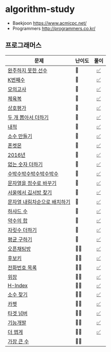 # algorithm-study

- Baekjoon https://www.acmicpc.net/
- Programmers http://programmers.co.kr/

## 프로그래머스

|문제|난이도|풀이|
|------|---|:---:|
|[완주하지 못한 선수](https://programmers.co.kr/learn/courses/30/lessons/42576)|🌊|[✅](py/hash1.py)|
|[K번째수](https://programmers.co.kr/learn/courses/30/lessons/42748)|🌊|[✅](py/sort1.py)|
|[모의고사](https://programmers.co.kr/learn/courses/30/lessons/42840)|🌊|[✅](py/exhaustiveSearch1.py)|
|[체육복](https://programmers.co.kr/learn/courses/30/lessons/42862)|🌊|[✅](py/greedy1.py)|
|[상호평가](https://programmers.co.kr/learn/courses/30/lessons/83201)|🌊|[✅](py/83201.py)|
|[두 개 뽑아서 더하기](https://programmers.co.kr/learn/courses/30/lessons/68644)|🌊|[✅](py/68644.py)|
|[내적](https://programmers.co.kr/learn/courses/30/lessons/70128)|🌊|[✅](py/70128.py)|
|[소수 만들기](https://programmers.co.kr/learn/courses/30/lessons/12977)|🌊|[✅](py/12977.py)|
|[폰켓몬](https://programmers.co.kr/learn/courses/30/lessons/1845)|🌊|[✅](py/1845.py)|
|[2016년](https://programmers.co.kr/learn/courses/30/lessons/12901)|🌊|[✅](py/12901.py)|
|[없는 숫자 더하기](https://programmers.co.kr/learn/courses/30/lessons/86051)|🌊|[✅](py/86051.py)|
|[수박수박수박수박수박수](https://programmers.co.kr/learn/courses/30/lessons/12922)|🌊|[✅](py/12922.py)|
|[문자열을 정수로 바꾸기](https://programmers.co.kr/learn/courses/30/lessons/12925)|🌊|[✅](py/12925.py)|
|[서울에서 김서방 찾기](https://programmers.co.kr/learn/courses/30/lessons/12919)|🌊|[✅](py/12919.py)|
|[문자열 내림차순으로 배치하기](https://programmers.co.kr/learn/courses/30/lessons/12917)|🌊|[✅](py/12917.py)|
|[하샤드 수](https://programmers.co.kr/learn/courses/30/lessons/12947)|🌊|[✅](py/12947.py)|
|[약수의 합](https://programmers.co.kr/learn/courses/30/lessons/12928)|🌊|[✅](py/12928.py)|
|[자릿수 더하기](https://programmers.co.kr/learn/courses/30/lessons/12931)|🌊|[✅](py/12931.py)|
|[평균 구하기](https://programmers.co.kr/learn/courses/30/lessons/12944)|🌊|[✅](py/12944.py)|
|[오픈채팅방](https://programmers.co.kr/learn/courses/30/lessons/42888)|🌊🌊|[✅](py/2019_kakao_hash1.py)|
|[후보키](https://programmers.co.kr/learn/courses/30/lessons/42890)|🌊🌊|[✅](py/2019_kakao_candidatekey.py)|
|[전화번호 목록](https://programmers.co.kr/learn/courses/30/lessons/42577)|🌊🌊|[✅](py/hash2.py)|
|[위장](https://programmers.co.kr/learn/courses/30/lessons/42578)|🌊🌊|[✅](py/hash3.py)|
|[H-Index](https://programmers.co.kr/learn/courses/30/lessons/42747)|🌊🌊|[✅](py/sort3.py)|
|[소수 찾기](https://programmers.co.kr/learn/courses/30/lessons/42839)|🌊🌊|[✅](py/exhaustiveSearch2.py)|
|[카펫](https://programmers.co.kr/learn/courses/30/lessons/42842)|🌊🌊|[✅](py/exhaustiveSearch3.py)|
|[타겟 넘버](https://programmers.co.kr/learn/courses/30/lessons/43165)|🌊🌊|[✅](py/dfsbfs1.py)|
|[기능개발](https://programmers.co.kr/learn/courses/30/lessons/42586)|🌊🌊|[✅](py/stack1.py)|
|[더 맵게](https://programmers.co.kr/learn/courses/30/lessons/42626)|🌊🌊|[✅](py/heap1.py)|
|[가장 큰 수](https://programmers.co.kr/learn/courses/30/lessons/42746)|🌊🌊||
